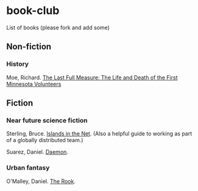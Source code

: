 # book-club
List of books (please fork and add some)


## Non-fiction

### History

Moe, Richard. [The Last Full Measure: The Life and Death of the First Minnesota Volunteers](http://www.mnhs.org/mnhspress/books/last-full-measure)



## Fiction


### Near future science fiction

Sterling, Bruce. [Islands in the
Net](https://openroadmedia.com/ebook/Islands-in-the-Net/9781497686519).
(Also a helpful guide to working as part of a globally
distributed team.)

Suarez, Daniel. [Daemon](http://thedaemon.com/). 


### Urban fantasy

O'Malley, Daniel. [The Rook](http://www.rookfiles.com/). 
